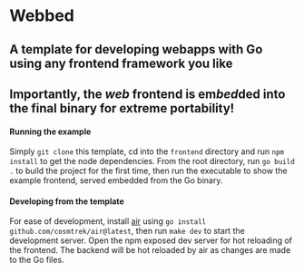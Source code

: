 # Webbed
## A template for developing webapps with Go using any frontend framework you like
## Importantly, the *web* frontend is em*bed*ded into the final binary for extreme portability!

#### Running the example

Simply `git clone` this template, cd into the `frontend` directory and run `npm install` to get the node dependencies. From the root directory, run `go build .` to build the project for the first time, then run the executable to show the example frontend, served embedded from the Go binary. 

#### Developing from the template

For ease of development, install [air](https://github.com/cosmtrek/air) using `go install github.com/cosmtrek/air@latest`, then run `make dev` to start the development server. Open the npm exposed dev server for hot reloading of the frontend. The backend will be hot reloaded by air as changes are made to the Go files.